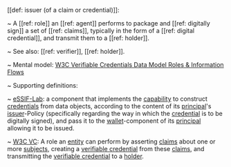 [[def: issuer (of a claim or credential)]]:

~ A [[ref: role]] an [[ref: agent]] performs to package and [[ref: digitally sign]] a set of [[ref: claims]], typically in the form of a [[ref: digital credential]], and transmit them to a [[ref: holder]].

~ See also: [[ref: verifier]], [[ref: holder]].

~ Mental model: [W3C Verifiable Credentials Data Model Roles & Information Flows](https://www.w3.org/TR/vc-data-model/#roles)

~ Supporting definitions:

~ [eSSIF-Lab](https://essif-lab.github.io/framework/docs/essifLab-glossary#issuer): a component that implements the [capability](https://essif-lab.github.io/framework/docs/terms/capability) to construct [credentials](https://essif-lab.github.io/framework/docs/terms/credential) from data objects, according to the content of its [principal](https://essif-lab.github.io/framework/docs/terms/principal)'s [issuer](https://essif-lab.github.io/framework/docs/terms/issuer)-Policy (specifically regarding the way in which the [credential](https://essif-lab.github.io/framework/docs/terms/credential) is to be digitally signed), and pass it to the [wallet](https://essif-lab.github.io/framework/docs/terms/wallet)-component of its [principal](https://essif-lab.github.io/framework/docs/terms/principal) allowing it to be issued.

~ [W3C VC](https://www.w3.org/TR/vc-data-model/#terminology): A role an [entity](https://www.w3.org/TR/vc-data-model/#dfn-entities) can perform by asserting [claims](https://www.w3.org/TR/vc-data-model/#dfn-claims) about one or more [subjects](https://www.w3.org/TR/vc-data-model/#dfn-subjects), creating a [verifiable credential](https://www.w3.org/TR/vc-data-model/#dfn-verifiable-credentials) from these [claims](https://www.w3.org/TR/vc-data-model/#dfn-claims), and transmitting the [verifiable credential](https://www.w3.org/TR/vc-data-model/#dfn-verifiable-credentials) to a [holder](https://www.w3.org/TR/vc-data-model/#dfn-holders).

